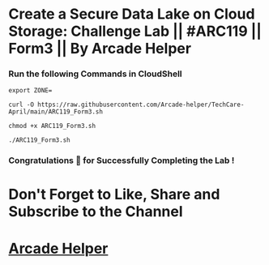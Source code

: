 # Create a Secure Data Lake on Cloud Storage: Challenge Lab || #ARC119 || Form3 || By Arcade Helper

### Run the following Commands in CloudShell
```
export ZONE=
``` 
```
curl -O https://raw.githubusercontent.com/Arcade-helper/TechCare-April/main/ARC119_Form3.sh

chmod +x ARC119_Form3.sh

./ARC119_Form3.sh

```

### Congratulations 🎉 for Successfully Completing the Lab !


# Don't Forget to Like, Share and Subscribe to the Channel

# [Arcade Helper](https://www.youtube.com/@ArcadeHelper1418)
